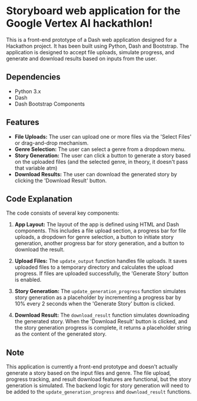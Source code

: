 # Storyboard web application for the Google Vertex AI hackathlon!

This is a front-end prototype of a Dash web application designed for a Hackathon project. It has been built using Python, Dash and Bootstrap. The application is designed to accept file uploads, simulate progress, and generate and download results based on inputs from the user.

## Dependencies
- Python 3.x
- Dash
- Dash Bootstrap Components

## Features

- **File Uploads:** The user can upload one or more files via the 'Select Files' or drag-and-drop mechanism.
- **Genre Selection:** The user can select a genre from a dropdown menu. 
- **Story Generation:** The user can click a button to generate a story based on the uploaded files (and the selected genre, in theory, it doesn't pass that variable atm)
- **Download Results:** The user can download the generated story by clicking the 'Download Result' button.

## Code Explanation
The code consists of several key components:

1. **App Layout:** The layout of the app is defined using HTML and Dash components. This includes a file upload section, a progress bar for file uploads, a dropdown for genre selection, a button to initiate story generation, another progress bar for story generation, and a button to download the result.

2. **Upload Files:** The `update_output` function handles file uploads. It saves uploaded files to a temporary directory and calculates the upload progress. If files are uploaded successfully, the 'Generate Story' button is enabled.

3. **Story Generation:** The `update_generation_progress` function simulates story generation as a placeholder by incrementing a progress bar by 10% every 2 seconds when the 'Generate Story' button is clicked.

4. **Download Result:** The `download_result` function simulates downloading the generated story. When the 'Download Result' button is clicked, and the story generation progress is complete, it returns a placeholder string as the content of the generated story.


## Note
This application is currently a front-end prototype and doesn't actually generate a story based on the input files and genre. The file upload, progress tracking, and result download features are functional, but the story generation is simulated. The backend logic for story generation will need to be added to the `update_generation_progress` and `download_result` functions.
